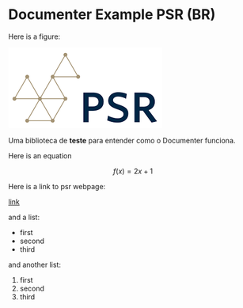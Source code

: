 # Documenter Example PSR (BR)


Here is a figure:

![header](./assets/PSR.png)

Uma biblioteca de **teste** para entender como o Documenter funciona.

Here is an equation

```math
f(x) = 2 x + 1
```

Here is a link to psr webpage:

[link](https://www.psr-inc.com/en/)

and a list:

* first
* second
* third


and another list:

1. first
2. second
3. third